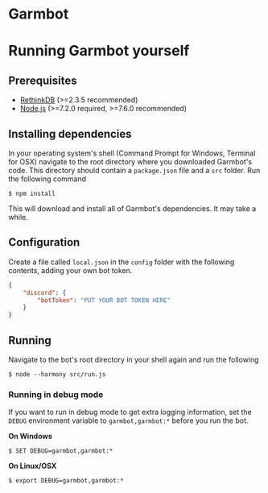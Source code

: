 # Garmbot

# Running Garmbot yourself

## Prerequisites

 - [RethinkDB](https://www.rethinkdb.com/docs/install/) (>=2.3.5 recommended)
 - [Node.js](https://nodejs.org/en/download/current/) (>=7.2.0 required, >=7.6.0 recommended)

## Installing dependencies

In your operating system's shell (Command Prompt for Windows, Terminal for OSX) navigate to the root directory where you downloaded Garmbot's code. This directory should contain a `package.json` file and a `src` folder. Run the following command

```
$ npm install
```

This will download and install all of Garmbot's dependencies. It may take a while.

## Configuration

Create a file called `local.json` in the `config` folder with the following contents, adding your own bot token.

```json
{
	"discord": {
		"botToken": "PUT YOUR BOT TOKEN HERE"
	}
}
```

## Running

Navigate to the bot's root directory in your shell again and run the following

```
$ node --harmony src/run.js
```

### Running in debug mode

If you want to run in debug mode to get extra logging information, set the `DEBUG` environment variable to `garmbot,garmbot:*` before you run the bot.

**On Windows**

```
$ SET DEBUG=garmbot,garmbot:*
```

**On Linux/OSX**

```
$ export DEBUG=garmbot,garmbot:*
```
